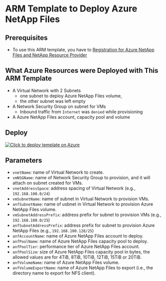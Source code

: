 # ARM Template to Deploy Azure NetApp Files

## Prerequisites

- To use this ARM template, you have to [Registration for Azure NetApp Files and NetApp Resource Provider](https://docs.microsoft.com/en-us/azure/azure-netapp-files/azure-netapp-files-quickstart-set-up-account-create-volumes?tabs=azure-portal#register-for-azure-netapp-files-and-netapp-resource-provider)

## What Azure Resources were Deployed with This ARM Template

- A Virtual Network with 2 Subnets
    - one subnet to deploy Azure NetApp Files volume,
    - the other subnet was left empty
- A Network Security Group on subnet for VMs
    - Inbound traffic from `Internet` was `denied` while provisioning
- A Azure NetApp Files account, capacity pool and volume

## Deploy

[![Click to deploy template on Azure](http://azuredeploy.net/deploybutton.png "Click to deploy template on Azure")](https://portal.azure.com/#create/Microsoft.Template/uri/https%3A%2F%2Fraw.githubusercontent.com%2Fhambster%2Farmgallery%2Ffeature%2Fanf%2Fazure-netapp-files%2Ftemplate.json)

## Parameters

- `vnetName`: name of Virtual Network to create.
- `vmNSGName`: name of Network Security Group to provision, and it will attach on subnet created for VMs.
- `vnetAddressSpace`: address spacing of Virtual Network (e.g., `192.168.100.0/24`)
- `vmSubnetName`: name of subnet in Virtual Network to provision VMs.
- `anfSubnetName`: name of usbnet in Virtual Network to provision Azure NetApp Files volume.
- `vmSubnetAddressPrefix`: address prefix for subnet to provision VMs (e.g., `192.168.100.0/25`)
- `anfSubnetAddressPrefix`: address prefix for subnet to provision Azure NetApp Files (e.g., `192.168.100.128/25`)
- `anfAccountName`: name of Azure NetApp Files account to deploy.
- `anfPoolName`: name of Azure NetApp Files capacity pool to deploy.
- `anfPoolTier`: performance tier of Azure NetApp Files account.
- `anfPoolSize`: size of Azure NetApp Files capacity pool in bytes, the allowed values are for 4TiB, 8TiB, 10TiB, 12TiB, 15TiB or 20TiB.
- `anfVolumeName`: name of Azure NetApp Files volume.
- `anfVolumeExportName`: name of Azure NetApp Files to export (i.e., the directory name to export for NFS client).
